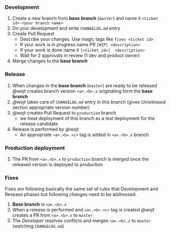 ### Development 

1. Create a new branch from **base branch** (`master`) and name it  `<ticket id>-<your branch name>`
1. Do your development and write `CHANGELOG.md` entry 
1. Create Pull Request 
   * Describe your changes. Use magic tags like `fixes <ticket id>` 
   * If your work is in progress name PR `[WIP] <description>`
   * If your work is done name it `[<ticket_id>]  <description>`
   * Wait for 2 approvals in review (1 dev and product owner)
1. Merge changes to the **base branch** 

### Release 

1. When changes in the **base branch** (`master`) are ready to be released _@wojt_ creates branch version `<a>.<b>.x` originating form the **base branch**
1. _@wojt_ takes care of `CHANGELOG.md` entry in this branch (gives _Unreleased_ section appropriate version number)
1. _@wojt_ creates Pull Request to `production` branch 
   * we treat deployment of this branch as a test deployment for the release candidate 
1. Release is performed by _@wojt_
   * An appropriate `<a>.<b>.<c>` tag is added in `<a>.<b>.x` branch 

### Production deployment 

1. The PR from `<a>.<b>.x` to `production` branch is merged once the released version is deployed to production
   
### Fixes 

Fixes are following basically the same set of rules that Development and Resease phases but following changes need to be addressed:

1. **Base branch** is `<a>.<b>.x`
1. When a release is performed and `<a>.<b>.<c>` tag is created _@wojt_ creates a PR from `<a>.<b>.x` to `master`
1. The _Developer_ resolves conflicts and merges `<a>.<b>.x` to `master` (watching `CHANGELOG.md`)
 
